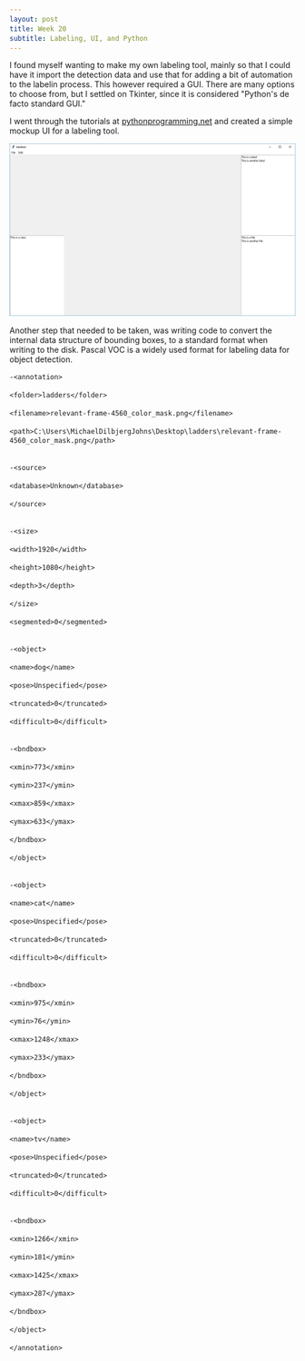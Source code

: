 ```yaml
---
layout: post
title: Week 20
subtitle: Labeling, UI, and Python
---
```


I found myself wanting to make my own labeling tool, mainly so that I could have it import the detection data and use that for adding a bit of automation to the labelin process. This however required a GUI. There are many options to choose from, but I settled on Tkinter, since it is considered "Python's de facto standard GUI."

I went through the tutorials at [pythonprogramming.net](https://pythonprogramming.net/python-3-tkinter-basics-tutorial/) and created a simple mockup UI for a labeling tool.

![label](/img/labeltest..jpg)

Another step that needed to be taken, was writing code to convert the internal data structure of bounding boxes, to a standard format when writing to the disk. Pascal VOC is a widely used format for labeling data for object detection.

~~~
-<annotation>

<folder>ladders</folder>

<filename>relevant-frame-4560_color_mask.png</filename>

<path>C:\Users\MichaelDilbjergJohns\Desktop\ladders\relevant-frame-4560_color_mask.png</path>


-<source>

<database>Unknown</database>

</source>


-<size>

<width>1920</width>

<height>1080</height>

<depth>3</depth>

</size>

<segmented>0</segmented>


-<object>

<name>dog</name>

<pose>Unspecified</pose>

<truncated>0</truncated>

<difficult>0</difficult>


-<bndbox>

<xmin>773</xmin>

<ymin>237</ymin>

<xmax>859</xmax>

<ymax>633</ymax>

</bndbox>

</object>


-<object>

<name>cat</name>

<pose>Unspecified</pose>

<truncated>0</truncated>

<difficult>0</difficult>


-<bndbox>

<xmin>975</xmin>

<ymin>76</ymin>

<xmax>1248</xmax>

<ymax>233</ymax>

</bndbox>

</object>


-<object>

<name>tv</name>

<pose>Unspecified</pose>

<truncated>0</truncated>

<difficult>0</difficult>


-<bndbox>

<xmin>1266</xmin>

<ymin>181</ymin>

<xmax>1425</xmax>

<ymax>287</ymax>

</bndbox>

</object>

</annotation>
~~~
